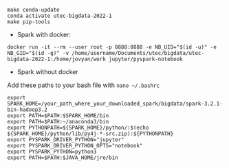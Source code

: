 ```make conda-update
make conda-update
conda activate utec-bigdata-2022-1
make pip-tools
```

* Spark with docker:

```shell
docker run -it --rm --user root -p 8888:8888 -e NB_UID="$(id -u)" -e NB_GID="$(id -g)" -v /home/username/Documents/utec/bigdata/utec-bigdata-2022-1:/home/jovyan/work jupyter/pyspark-notebook
```

* Spark without docker

Add these paths to your bash file with  `nano ~/.bashrc`

```shell
export SPARK_HOME=/your_path_where_your_downloaded_spark/bigdata/spark-3.2.1-bin-hadoop3.2
export PATH=$PATH:$SPARK_HOME/bin
export PATH=$PATH:~/anaconda3/bin
export PYTHONPATH=${SPARK_HOME}/python/:$(echo ${SPARK_HOME}/python/lib/py4j-*-src.zip):${PYTHONPATH}
export PYSPARK_DRIVER_PYTHON="jupyter"
export PYSPARK_DRIVER_PYTHON_OPTS="notebook"
export PYSPARK_PYTHON=python3
export PATH=$PATH:$JAVA_HOME/jre/bin
```
